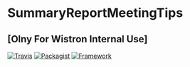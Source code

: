 # SummaryReportMeetingTips
[Olny For Wistron Internal Use]
-----------------------------------
[![Travis](https://img.shields.io/travis/rust-lang/rust.svg)]()
[![Packagist](https://img.shields.io/badge/Packagist-v1.0.0.4-brightgreen.svg)]()
[![Framework](https://img.shields.io/badge/Framework-DotNet2-brightgreen.svg)]()
